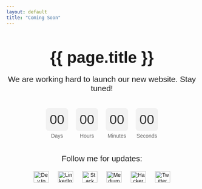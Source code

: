 ```yaml
---
layout: default
title: "Coming Soon"
---
```


<div class="coming-soon-container">
  <h1>{{ page.title }}</h1>
  <p>We are working hard to launch our new website. Stay tuned!</p>
  
  <!-- Countdown Timer -->
  <div class="countdown">
    <div class="time-segment">
      <span id="days" class="time-value">00</span>
      <span class="time-label">Days</span>
    </div>
    <div class="time-segment">
      <span id="hours" class="time-value">00</span>
      <span class="time-label">Hours</span>
    </div>
    <div class="time-segment">
      <span id="minutes" class="time-value">00</span>
      <span class="time-label">Minutes</span>
    </div>
    <div class="time-segment">
      <span id="seconds" class="time-value">00</span>
      <span class="time-label">Seconds</span>
    </div>
  </div>

  <!-- Social Media Links -->
  <p>Follow me for updates:</p>
  <div class="social-icons">
    <a href="https://dev.to/{{ site.devto_username }}" target="_blank"><img src="https://raw.githubusercontent.com/rahuldkjain/github-profile-readme-generator/master/src/images/icons/Social/devto.svg" alt="Dev.to" height="30" width="40" /></a>
    <a href="https://linkedin.com/in/{{ site.linkedin_username }}" target="_blank"><img src="https://raw.githubusercontent.com/rahuldkjain/github-profile-readme-generator/master/src/images/icons/Social/linked-in-alt.svg" alt="LinkedIn" height="30" width="40" /></a>
    <a href="https://stackoverflow.com/users/{{ site.stackoverflow_userid }}" target="_blank"><img src="https://raw.githubusercontent.com/rahuldkjain/github-profile-readme-generator/master/src/images/icons/Social/stack-overflow.svg" alt="Stack Overflow" height="30" width="40" /></a>
    <a href="https://medium.com/@{{ site.medium_username }}" target="_blank"><img src="https://raw.githubusercontent.com/rahuldkjain/github-profile-readme-generator/master/src/images/icons/Social/medium.svg" alt="Medium" height="30" width="40" /></a>
    <a href="https://www.hackerrank.com/{{ site.hackerrank_username }}" target="_blank"><img src="https://raw.githubusercontent.com/rahuldkjain/github-profile-readme-generator/master/src/images/icons/Social/hackerrank.svg" alt="HackerRank" height="30" width="40" /></a>
    <a href="https://twitter.com/{{ site.twitter_username }}" target="_blank"><img src="https://raw.githubusercontent.com/rahuldkjain/github-profile-readme-generator/master/src/images/icons/Social/twitter.svg" alt="Twitter" height="30" width="40" /></a>
  </div>
</div>

<style>
  .coming-soon-container {
    text-align: center;
    margin-top: 50px;
    font-family: 'Arial', sans-serif;
  }

  h1 {
    font-size: 3em;
    margin-bottom: 20px;
  }

  p {
    font-size: 1.5em;
  }

  .countdown {
    display: flex;
    justify-content: center;
    margin: 40px 0;
  }

  .time-segment {
    margin: 0 10px;
    text-align: center;
  }

  .time-value {
    display: block;
    font-size: 2.5em;
    color: #333;
    background: #f2f2f2;
    padding: 10px;
    border-radius: 8px;
    margin-bottom: 5px;
  }

  .time-label {
    font-size: 1em;
    color: #666;
  }

  .social-icons img {
    margin: 0 10px;
    vertical-align: middle;
  }
</style>

<script>
  function updateCountdown() {
    const countdownDate = new Date("December 31, 2024 23:59:59").getTime();
    const now = new Date().getTime();
    const distance = countdownDate - now;

    const days = Math.floor(distance / (1000 * 60 * 60 * 24));
    const hours = Math.floor((distance % (1000 * 60 * 60 * 24)) / (1000 * 60 * 60));
    const minutes = Math.floor((distance % (1000 * 60 * 60)) / (1000 * 60));
    const seconds = Math.floor((distance % (1000 * 60)) / 1000);

    document.getElementById("days").innerHTML = days < 10 ? "0" + days : days;
    document.getElementById("hours").innerHTML = hours < 10 ? "0" + hours : hours;
    document.getElementById("minutes").innerHTML = minutes < 10 ? "0" + minutes : minutes;
    document.getElementById("seconds").innerHTML = seconds < 10 ? "0" + seconds : seconds;

    if (distance < 0) {
      clearInterval(countdownInterval);
      document.querySelector(".countdown").innerHTML = "EXPIRED";
    }
  }

  const countdownInterval = setInterval(updateCountdown, 1000);
  updateCountdown();
</script>
